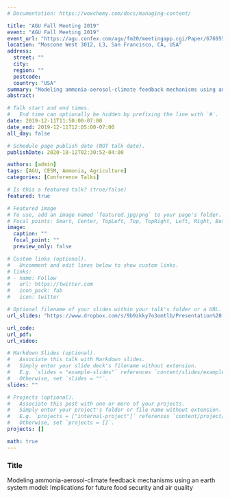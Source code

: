 ```yaml
---
# Documentation: https://wowchemy.com/docs/managing-content/

title: "AGU Fall Meeting 2019"
event: "AGU Fall Meeting 2019"
event_url: "https://agu.confex.com/agu/fm20/meetingapp.cgi/Paper/676955"
location: "Moscone West 3012, L3, San Francisco, CA, USA"
address: 
  street: ""
  city:
  region: ""
  postcode:
  country: "USA"
summary: "Modeling ammonia-aerosol-climate feedback mechanisms using an earth system model: Implications for future food security and air quality"
abstract: 

# Talk start and end times.
#   End time can optionally be hidden by prefixing the line with `#`.
date: 2019-12-11T11:50:00-07:00
date_end: 2019-12-11T12:05:00-07:00
all_day: false

# Schedule page publish date (NOT talk date).
publishDate: 2020-10-12T02:30:52-04:00

authors: [admin]
tags: [AGU, CESM, Ammonia, Agriculture]
categories: [Conference Talks]

# Is this a featured talk? (true/false)
featured: true

# Featured image
# To use, add an image named `featured.jpg/png` to your page's folder. 
# Focal points: Smart, Center, TopLeft, Top, TopRight, Left, Right, BottomLeft, Bottom, BottomRight.
image:
  caption: ""
  focal_point: ""
  preview_only: false

# Custom links (optional).
#   Uncomment and edit lines below to show custom links.
# links:
# - name: Follow
#   url: https://twitter.com
#   icon_pack: fab
#   icon: twitter

# Optional filename of your slides within your talk's folder or a URL.
url_slides: "https://www.dropbox.com/s/9b9zkky7o3omtlb/Presentation%20-%20AGU%202019%20_fkm.pdf?dl=0"

url_code:
url_pdf:
url_video:

# Markdown Slides (optional).
#   Associate this talk with Markdown slides.
#   Simply enter your slide deck's filename without extension.
#   E.g. `slides = "example-slides"` references `content/slides/example-slides.md`.
#   Otherwise, set `slides = ""`.
slides: ""

# Projects (optional).
#   Associate this post with one or more of your projects.
#   Simply enter your project's folder or file name without extension.
#   E.g. `projects = ["internal-project"]` references `content/project/deep-learning/index.md`.
#   Otherwise, set `projects = []`.
projects: []

math: true
---
```


### Title
Modeling ammonia-aerosol-climate feedback mechanisms using an earth system model: Implications for future food security and air quality